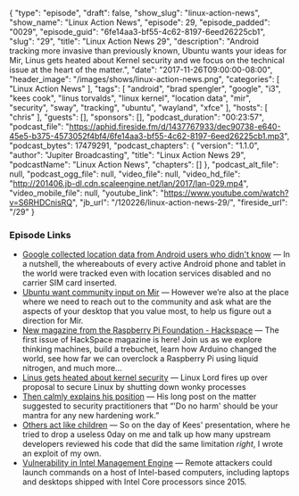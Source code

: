 {
  "type": "episode",
  "draft": false,
  "show_slug": "linux-action-news",
  "show_name": "Linux Action News",
  "episode": 29,
  "episode_padded": "0029",
  "episode_guid": "6fe14aa3-bf55-4c62-8197-6eed26225cb1",
  "slug": "29",
  "title": "Linux Action News 29",
  "description": "Android tracking more invasive than previously known, Ubuntu wants your ideas for Mir, Linus gets heated about Kernel security and we focus on the technical issue at the heart of the matter.",
  "date": "2017-11-26T09:00:00-08:00",
  "header_image": "/images/shows/linux-action-news.png",
  "categories": [
    "Linux Action News"
  ],
  "tags": [
    "android",
    "brad spengler",
    "google",
    "i3",
    "kees cook",
    "linus torvalds",
    "linux kernel",
    "location data",
    "mir",
    "security",
    "sway",
    "tracking",
    "ubuntu",
    "wayland",
    "xfce"
  ],
  "hosts": [
    "chris"
  ],
  "guests": [],
  "sponsors": [],
  "podcast_duration": "00:23:57",
  "podcast_file": "https://aphid.fireside.fm/d/1437767933/dec90738-e640-45e5-b375-4573052f4bf4/6fe14aa3-bf55-4c62-8197-6eed26225cb1.mp3",
  "podcast_bytes": 17479291,
  "podcast_chapters": {
    "version": "1.1.0",
    "author": "Jupiter Broadcasting",
    "title": "Linux Action News 29",
    "podcastName": "Linux Action News",
    "chapters": []
  },
  "podcast_alt_file": null,
  "podcast_ogg_file": null,
  "video_file": null,
  "video_hd_file": "http://201406.jb-dl.cdn.scaleengine.net/lan/2017/lan-029.mp4",
  "video_mobile_file": null,
  "youtube_link": "https://www.youtube.com/watch?v=S6RHDCnisRQ",
  "jb_url": "/120226/linux-action-news-29/",
  "fireside_url": "/29"
}


### Episode Links

  * [Google collected location data from Android users who didn't know](http://pocketnow.com/2017/11/22/google-collected-location-information-unaware-android-users "Google collected location data from Android users who didn't know") — In a nutshell, the whereabouts of every active Android phone and tablet in the world were tracked even with location services disabled and no carrier SIM card inserted.
  * [Ubuntu want community input on Mir](https://community.ubuntu.com/t/mirs-next-steps-we-need-your-input/2140 "Ubuntu want community input on Mir") — However we’re also at the place where we need to reach out to the community and ask what are the aspects of your desktop that you value most, to help us figure out a direction for Mir.
  * [New magazine from the Raspberry Pi Foundation - Hackspace](https://hackspace.raspberrypi.org/issues/1 "New magazine from the Raspberry Pi Foundation - Hackspace") — The first issue of HackSpace magazine is here! Join us as we explore thinking machines, build a trebuchet, learn how Arduino changed the world, see how far we can overclock a Raspberry Pi using liquid nitrogen, and much more…
  * [Linus gets heated about kernel security](https://www.theregister.co.uk/2017/11/20/security_people_are_morons_says_linus_torvalds/ "Linus gets heated about kernel security") — Linux Lord fires up over proposal to secure Linux by shutting down wonky processes
  * [Then calmly explains his position](https://www.theregister.co.uk/2017/11/24/linus_torvalds_approach_to_security/ "Then calmly explains his position") — His long post on the matter suggested to security practitioners that “'Do no harm' should be your mantra for any new hardening work.”
  * [Others act like children](https://twitter.com/grsecurity/status/933469938312007680?ref_src=twsrc%5Etfw&ref_url=https%3A%2F%2Fwww.reddit.com%2Fr%2Flinux%2Fcomments%2F7ez9zc%2Fapparently_linux_security_people_kees_cook_brad%2F "Others act like children") — So on the day of Kees' presentation, where he tried to drop a useless 0day on me and talk up how many upstream developers reviewed his code that did the same limitation *right*, I wrote an exploit of my own.
  * [Vulnerability in Intel Management Engine](https://arstechnica.com/information-technology/2017/11/intel-warns-of-widespread-vulnerability-in-pc-server-device-firmware/ "Vulnerability in Intel Management Engine") — Remote attackers could launch commands on a host of Intel-based computers, including laptops and desktops shipped with Intel Core processors since 2015. 


